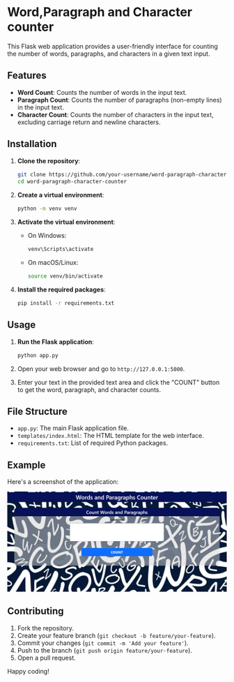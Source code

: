 # Word,Paragraph and Character counter
This Flask web application provides a user-friendly interface for counting the number of words, paragraphs, and characters in a given text input. 
## Features

- **Word Count**: Counts the number of words in the input text.
- **Paragraph Count**: Counts the number of paragraphs (non-empty lines) in the input text.
- **Character Count**: Counts the number of characters in the input text, excluding carriage return and newline characters.

## Installation

1. **Clone the repository**:
    ```bash
    git clone https://github.com/your-username/word-paragraph-character-counter.git
    cd word-paragraph-character-counter
    ```

2. **Create a virtual environment**:
    ```bash
    python -m venv venv
    ```

3. **Activate the virtual environment**:
    - On Windows:
      ```bash
      venv\Scripts\activate
      ```
    - On macOS/Linux:
      ```bash
      source venv/bin/activate
      ```

4. **Install the required packages**:
    ```bash
    pip install -r requirements.txt
    ```

## Usage

1. **Run the Flask application**:
    ```bash
    python app.py
    ```

2. Open your web browser and go to `http://127.0.0.1:5000`.

3. Enter your text in the provided text area and click the "COUNT" button to get the word, paragraph, and character counts.

## File Structure

- `app.py`: The main Flask application file.
- `templates/index.html`: The HTML template for the web interface.
- `requirements.txt`: List of required Python packages.

## Example

Here's a screenshot of the application:

![Screenshot](screenshot.png)

## Contributing

1. Fork the repository.
2. Create your feature branch (`git checkout -b feature/your-feature`).
3. Commit your changes (`git commit -m 'Add your feature'`).
4. Push to the branch (`git push origin feature/your-feature`).
5. Open a pull request.

Happy coding!
